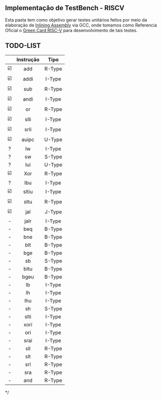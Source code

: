 ## Implementação de TestBench - RISCV

Esta pasta tem como objetivo gerar testes unitários feitos por meio da elaboração de [Inlining Assembly](https://gcc.gnu.org/onlinedocs/gcc/extensions-to-the-c-language-family/how-to-use-inline-assembly-language-in-c-code.html) via GCC, onde tomamos como Referencia Oficial o [Green Card RISC-V](https://www.cl.cam.ac.uk/teaching/1617/ECAD+Arch/files/docs/RISCVGreenCardv8-20151013.pdf) para desenvolvimento de tais testes.


## TODO-LIST

|    |Instrução |  Tipo  |
|:--:|:--------:|:------:|
| ☑️ | add      | R-Type  |
| ☑️ | addi     | I-Type  |
| ☑️ | sub      | R-Type  |
| ☑️ | andi     | I-Type  |
| ☑️ | or       | R-Type  |
| ☑️ | slli     | I-Type  |
| ☑️ | srli     | I-Type  |
| ☑️ | auipc    | U-Type  |
| ? | lw       | I-Type  |
| ? | sw       | S-Type  |
| ? | lui      | U-Type  |
| ☑️ | Xor      | R-Type  |
| ? | lbu      | I-Type  |
| ☑️ | sltiu    | I-Type  |
| ☑️ | sltu     | R-Type  |
| ☑️ | jal      | J-Type  |
| - | jalr     | I-Type  |
| - | beq      | B-Type  |
| - | bne      | B-Type  |
| - | blt      | B-Type  |
| - | bge      | B-Type  |
| - | sb       | S-Type  |
| - | bltu     | B-Type  |
| - | bgeu     | B-Type  |
| - | lb       | I-Type  |
| - | lh       | I-Type  |
| - | lhu      | I-Type  |
| - | sh       | S-Type  |
| - | slti     | I-Type  |
| - | xori     | I-Type  |
| - | ori      | I-Type  |
| - | srai     | I-Type  |
| - | sll      | R-Type  |
| - | slt      | R-Type  |
| - | srl      | R-Type  |
| - | sra      | R-Type  |
| - | and      | R-Type  |        
*/